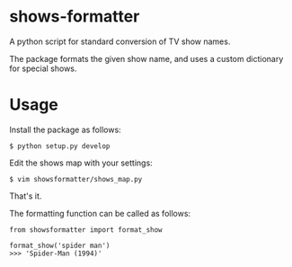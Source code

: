 shows-formatter
===============

A python script for standard conversion of TV show names.

The package formats the given show name, and uses a custom dictionary for special shows.

Usage
=====
Install the package as follows:

	$ python setup.py develop

Edit the shows map with your settings:

	$ vim showsformatter/shows_map.py

That's it.

The formatting function can be called as follows:

	from showsformatter import format_show
	
	format_show('spider man')
	>>> 'Spider-Man (1994)'
